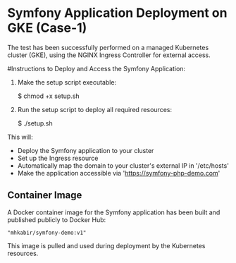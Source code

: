 # Symfony Application Deployment on GKE (Case-1)

The test has been successfully performed on a managed Kubernetes cluster (GKE),
using the NGINX Ingress Controller for external access.

#Instructions to Deploy and Access the Symfony Application:

1. Make the setup script executable:

    $ chmod +x setup.sh

2. Run the setup script to deploy all required resources:

    $ ./setup.sh

This will:
- Deploy the Symfony application to your cluster
- Set up the Ingress resource
- Automatically map the domain to your cluster's external IP in '/etc/hosts'
- Make the application accessible via 'https://symfony-php-demo.com'


## Container Image

A Docker container image for the Symfony application has been built and published publicly to Docker Hub:

    "mhkabir/symfony-demo:v1"

This image is pulled and used during deployment by the Kubernetes resources.
